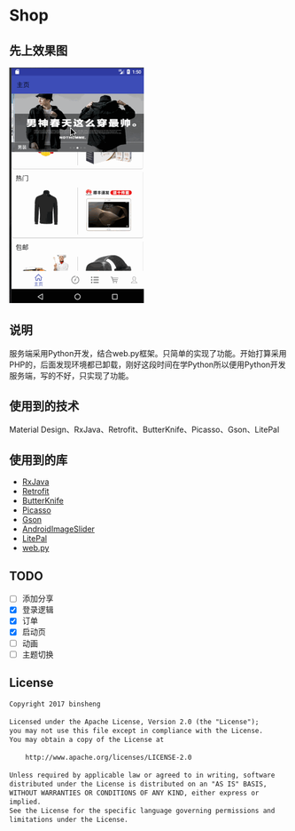 # Shop

## 先上效果图

![shop](./screenshot.gif)

## 说明

服务端采用Python开发，结合web.py框架。只简单的实现了功能。开始打算采用PHP的，后面发现环境都已卸载，刚好这段时间在学Python所以便用Python开发服务端，写的不好，只实现了功能。

## 使用到的技术

Material Design、RxJava、Retrofit、ButterKnife、Picasso、Gson、LitePal

## 使用到的库

- [RxJava](https://github.com/ReactiveX/RxJava)
- [Retrofit](https://github.com/square/retrofit)
- [ButterKnife](https://github.com/JakeWharton/butterknife)
- [Picasso](https://github.com/square/picasso)
- [Gson](https://github.com/google/gson)
- [AndroidImageSlider](https://github.com/daimajia/AndroidImageSlider)
- [LitePal](https://github.com/LitePalFramework/LitePal)
- [web.py](http://webpy.org/)

## TODO

- [ ] 添加分享
- [x] ​登录逻辑
- [x] 订单
- [x] 启动页
- [ ] 动画
- [ ] 主题切换

## License

```
Copyright 2017 binsheng

Licensed under the Apache License, Version 2.0 (the "License");
you may not use this file except in compliance with the License.
You may obtain a copy of the License at

    http://www.apache.org/licenses/LICENSE-2.0

Unless required by applicable law or agreed to in writing, software
distributed under the License is distributed on an "AS IS" BASIS,
WITHOUT WARRANTIES OR CONDITIONS OF ANY KIND, either express or implied.
See the License for the specific language governing permissions and
limitations under the License.
```